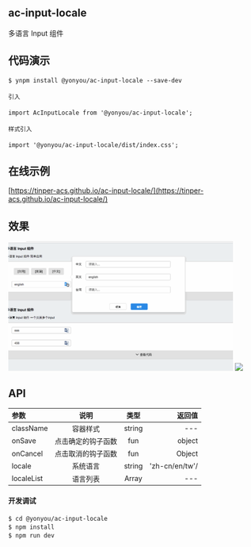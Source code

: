 ## ac-input-locale

多语言 Input 组件

## 代码演示

```
$ ynpm install @yonyou/ac-input-locale --save-dev

引入

import AcInputLocale from '@yonyou/ac-input-locale';

样式引入

import '@yonyou/ac-input-locale/dist/index.css';
```

## 在线示例
[https://tinper-acs.github.io/ac-input-locale/](https://tinper-acs.github.io/ac-input-locale/)

## 效果

<img src="https://raw.githubusercontent.com/fridaydream/blogpic/master/ac-input-locale2.gif" width="90%">

<img src="http://upload-images.jianshu.io/upload_images/8194969-aee1bf72ef11bf74?imageMogr2/auto-orient/strip%7CimageView2/2/w/1240" width="90%">

## API

|参数|说明|类型|返回值|
|:--|:---:|:--:|---:|
|className|容器样式|string| --- |
|onSave|点击确定的钩子函数|fun|object |
|onCancel|点击取消的钩子函数|fun|Object |
|locale|系统语言|string |'zh-cn/en/tw'/ |
|localeList|语言列表|Array| ---|



#### 开发调试

```sh
$ cd @yonyou/ac-input-locale
$ npm install
$ npm run dev
```
